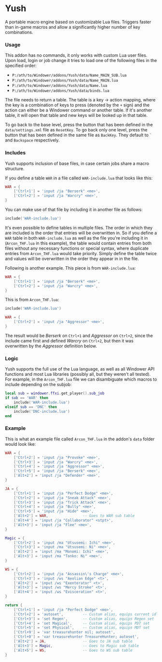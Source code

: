 # Yush

A portable macro engine based on customizable Lua files. Triggers faster than in-game macros and allow a significantly higher number of key combinations.

### Usage

This addon has no commands, it only works with custom Lua user files. Upon load, login or job change it tries to load one of the following files in the specified order:

* `P:/ath/to/Windower/addons/Yush/data/Name_MAIN_SUB.lua`
* `P:/ath/to/Windower/addons/Yush/data/Name_MAIN.lua`
* `P:/ath/to/Windower/addons/Yush/data/Name.lua`
* `P:/ath/to/Windower/addons/Yush/data/binds.lua`

The file needs to return a table. The table is a key -> action mapping, where the key is a combination of keys to press (denoted by the `+` sign) and the action can either be a Windower command or another table. If it's another table, it will open that table and new keys will be looked up in that table.

To go back to the base level, press the button that has been defined in the `data/settings.xml` file as `ResetKey`. To go back only one level, press the button that has been defined in the same file as `BackKey`. They default to `` ` `` and `Backspace` respectively.

### Includes

Yush supports inclusion of base files, in case certain jobs share a macro structure.

If you define a table `WAR` in a file called `WAR-include.lua` that looks like this:
```lua
WAR = {
    ['Ctrl+1'] = 'input /ja "Berserk" <me>',
    ['Ctrl+2'] = 'input /ja "Warcry" <me>',
}
```

You can make use of that file by including it in another file as follows:
```lua
include('WAR-include.lua')
```

It's even possible to define tables in multiple files. The order in which they are included is the order that entries will be overwritten in. So if you define a `WAR` table in both `WAR-include.lua` as well as the file you're including it in (`Arcon_THF.lua` in this example), the table would contain entries from both files without any necessary functions or special syntax, where duplicate entries from `Arcon_THF.lua` would take priority. Simply define the table twice and values will be overwritten in the order they appear in in the file.

Following is another example. This piece is from `WAR-include.lua`:
```lua
WAR = {
    ['Ctrl+1'] = 'input /ja "Berserk" <me>',
    ['Ctrl+2'] = 'input /ja "Warcry" <me>',
}
```

This is from `Arcon_THF.lua`:
```lua
include('WAR-include.lua')

WAR = {
    ['Ctrl+2'] = 'input /ja "Aggressor" <me>',
}
```

The result would be *Berserk* on `Ctrl+1` and *Aggressor* on `Ctrl+2`, since the include came first and defined *Warcry* on `Ctrl+2`, but then it was overwritten by the *Aggressor* definition below.

### Logic

Yush supports the full use of the Lua language, as well as all Windower API functions and most Lua libraries (possibly all, but they weren't all tested). For example, in the `Arcon_THF.lua` file we can disambiguate which macros to include depending on the subjob:

```lua
local sub = windower.ffxi.get_player().sub_job
if sub == 'WAR' then
    include('WAR-include.lua')
elseif sub == 'DNC' then
    include('DNC-include.lua')
end
```

### Example

This is what an example file called `Arcon_THF.lua` in the addon's `data` folder would look like:

```lua
WAR = {
    ['Ctrl+2'] = 'input /ja "Provoke" <me>',
    ['Ctrl+3'] = 'input /ja "Warcry" <me>',
    ['Ctrl+4'] = 'input /ja "Aggressor" <me>',
    ['Ctrl+5'] = 'input /ja "Berserk" <me>',
    ['Alt+2'] = 'input /ja "Defender" <me>',
}

JA = {
    ['Ctrl+1'] = 'input /ja "Perfect Dodge" <me>',
    ['Ctrl+2'] = 'input /ja "Sneak Attack" <me>',
    ['Ctrl+3'] = 'input /ja "Trick Attack" <me>',
    ['Ctrl+4'] = 'input /ja "Bully" <me>',
    ['Ctrl+5'] = 'input /ja "Hide" <me>',
    ['Alt+2'] = WAR,                -- Goes to WAR sub table
    ['Alt+4'] = 'input /ja "Collaborator" <stpt>',
    ['Alt+3'] = 'input /ja "Flee" <me>',
}

Magic = {
    ['Ctrl+2'] = 'input /ma "Utsusemi: Ichi" <me>',
    ['Ctrl+3'] = 'input /ma "Utsusemi: Ni" <me>',
    ['Alt+2'] = 'input /ma "Monomi: Ichi" <me>',
    ['Alt+3'] = 'input /ma "Tonko: Ni" <me>',
}

WS = {
    ['Ctrl+2'] = 'input /ja "Assassin\'s Charge" <me>',
    ['Ctrl+3'] = 'input /ws "Aeolian Edge" <t>',
    ['Alt+2'] = 'input /ws "Exenterator" <t>',
    ['Alt+3'] = 'input /ws "Mercy Stroke" <t>',
    ['Alt+4'] = 'input /ws "Evisceration" <t>',
}

return {
    ['Ctrl+1'] = 'input /ja "Perfect Dodge" <me>',
    ['Ctrl+2'] = 'autoset',         -- Custom alias, equips current idle set according to variables
    ['Ctrl+3'] = 'set Regen',       -- Custom alias, equips Regen set
    ['Ctrl+4'] = 'set Magical',     -- Custom alias, equips PDT set
    ['Ctrl+5'] = 'set Physical',    -- Custom alias, equips MDT set
    ['Ctrl+9'] = 'var treasurehunter nil; autoset',
    ['Ctrl+0'] = 'var treasurehunter TreasureHunter; autoset',
    ['Alt+2'] = JA,                 -- Goes to JA sub table
    ['Alt+3'] = Magic,              -- Goes to Magic sub table
    ['Alt+5'] = WS,                 -- Goes to WS sub table
}
```
